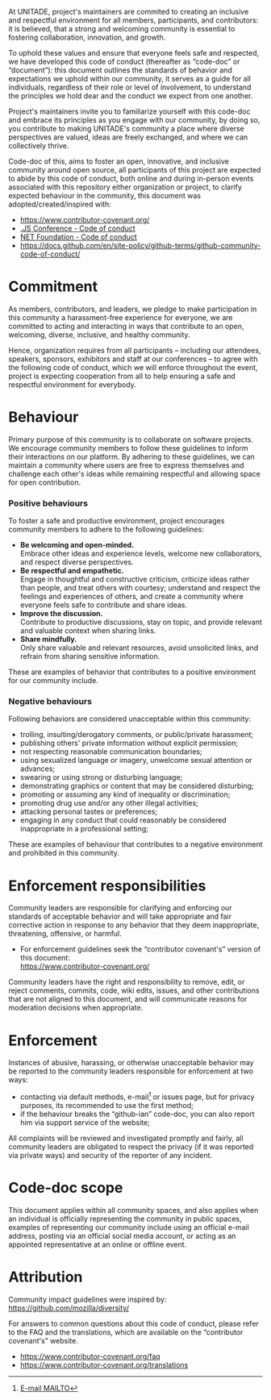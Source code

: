At UNITADE, project's maintainers are commited to creating an inclusive and respectful environment for all members, participants, and contributors: it is believed, that a strong and welcoming community is essential to fostering collaboration, innovation, and growth.

To uphold these values and ensure that everyone feels safe and respected, we have developed this code of conduct (thereafter as “code-doc” or “document”): this document outlines the standards of behavior and expectations we uphold within our community, it serves as a guide for all individuals, regardless of their role or level of involvement, to understand the principles we hold dear and the conduct we expect from one another.

Project's maintainers invite you to familiarize yourself with this code-doc and embrace its principles as you engage with our community, by doing so, you contribute to making UNITADE's community a place where diverse perspectives are valued, ideas are freely exchanged, and where we can collectively thrive.

Code-doc of this, aims to foster an open, innovative, and inclusive community around open source, all participants of this project are expected to abide by this code of conduct, both online and during in-person events associated with this repository either organization or project, to clarify expected behaviour in the community, this document was adopted/created/inspired with:

- https://www.contributor-covenant.org/
- [.JS Conference - Code of conduct](https://javascript-conference.com/code-of-conduct/)
- [NET Foundation - Code of conduct](https://dotnetfoundation.org/about/policies/code-of-conduct)
- https://docs.github.com/en/site-policy/github-terms/github-community-code-of-conduct/

Commitment
==========

As members, contributors, and leaders, we pledge to make participation in this community a harassment-free experience for everyone, we are committed to acting and interacting in ways that contribute to an open, welcoming, diverse, inclusive, and healthy community.

Hence, organization requires from all participants – including our attendees, speakers, sponsors, exhibitors and staff at our conferences – to agree with the following code of conduct, which we will enforce throughout the event, project is expecting cooperation from all to help ensuring a safe and respectful environment for everybody.

Behaviour
=========

Primary purpose of this community is to collaborate on software projects. We encourage community members to follow these guidelines to inform their interactions on our platform. By adhering to these guidelines, we can maintain a community where users are free to express themselves and challenge each other's ideas while remaining respectful and allowing space for open contribution.

### Positive behaviours

To foster a safe and productive environment, project encourages community members to adhere to the following guidelines:

- **Be welcoming and open-minded.**\
  Embrace other ideas and experience levels, welcome new collaborators, and respect diverse perspectives.
- **Be respectful and empathetic.**\
  Engage in thoughtful and constructive criticism, criticize ideas rather than people, and treat others with courtesy; understand and respect the feelings and experiences of others, and create a community where everyone feels safe to contribute and share ideas.
- **Improve the discussion.**\
  Contribute to productive discussions, stay on topic, and provide relevant and valuable context when sharing links.
- **Share mindfully.**\
  Only share valuable and relevant resources, avoid unsolicited links, and refrain from sharing sensitive information.

These are examples of behavior that contributes to a positive environment for our community include.

### Negative behaviours

Following behaviors are considered unacceptable within this community:

- trolling, insulting/derogatory comments, or public/private harassment;
- publishing others' private information without explicit permission;
- not respecting reasonable communication boundaries;
- using sexualized language or imagery, unwelcome sexual attention or advances;
- swearing or using strong or disturbing language;
- demonstrating graphics or content that may be considered disturbing;
- promoting or assuming any kind of inequality or discrimination;
- promoting drug use and/or any other illegal activities;
- attacking personal tastes or preferences;
- engaging in any conduct that could reasonably be considered inappropriate in a professional setting;

These are examples of behaviour that contributes to a negative environment and prohibited in this community.

Enforcement responsibilities
============================

Community leaders are responsible for clarifying and enforcing our standards of acceptable behavior and will take appropriate and fair corrective action in response to any behavior that they deem inappropriate, threatening, offensive, or harmful.

- For enforcement guidelines seek the “contributor covenant's” version of this document:\
  https://www.contributor-covenant.org/

Community leaders have the right and responsibility to remove, edit, or reject comments, commits, code, wiki edits, issues, and other contributions that are not aligned to this document, and will communicate reasons for moderation decisions when appropriate.

Enforcement
===========

Instances of abusive, harassing, or otherwise unacceptable behavior may be
reported to the community leaders responsible for enforcement at two ways:

- contacting via default methods, e-mail[^1] or issues page, but for privacy purposes, its recommended to use the first method;
- if the behaviour breaks the “github-ian” code-doc, you can also report him via support service of the website;

All complaints will be reviewed and investigated promptly and fairly, all community leaders are obligated to respect the privacy (if it was reported via private ways) and security of the reporter of any incident.

Code-doc scope
==============

This document applies within all community spaces, and also applies when an individual is officially representing the community in public spaces, examples of representing our community include using an official e-mail address, posting via an official social media account, or acting as an appointed representative at an online or offline event.

Attribution
===========

Community impact guidelines were inspired by:\
https://github.com/mozilla/diversity/

For answers to common questions about this code of conduct, please refer to the FAQ and the translations, which are available on the “contributor covenant's” website.

- https://www.contributor-covenant.org/faq
- https://www.contributor-covenant.org/translations


[^1]: <a href="mailto: io.falcion@outlook.com">E-mail MAILTO</a>
